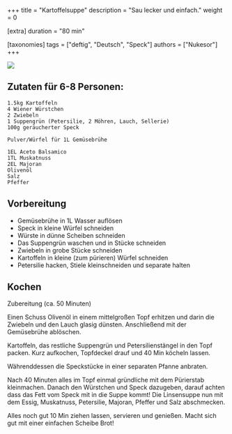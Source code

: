 +++
title = "Kartoffelsuppe"
description = "Sau lecker und einfach."
weight = 0

[extra]
duration = "80 min"

[taxonomies]
tags = ["deftig", "Deutsch", "Speck"]
authors = ["Nukesor"]
+++


<div class="image" alt="Kartoffelsuppe">
    <img src="/kochen/Kartoffelsuppe.jpg" style="width:auto;"></img>
</div>

## Zutaten für 6-8 Personen:

```
1.5kg Kartoffeln
4 Wiener Würstchen
2 Zwiebeln
1 Suppengrün (Petersilie, 2 Möhren, Lauch, Sellerie)
100g geräucherter Speck

Pulver/Würfel für 1L Gemüsebrühe

1EL Aceto Balsamico
1TL Muskatnuss
2EL Majoran
Olivenöl
Salz
Pfeffer
```

## Vorbereitung

- Gemüsebrühe in 1L Wasser auflösen
- Speck in kleine Würfel schneiden
- Würste in dünne Scheiben schneiden
- Das Suppengrün waschen und in Stücke schneiden
- Zwiebeln in grobe Stücke schneiden
- Kartoffeln in kleine (zum pürieren) Würfel schneiden
- Petersilie hacken, Stiele kleinschneiden und separate halten

## Kochen

Zubereitung (ca. 50 Minuten)

Einen Schuss Olivenöl in einem mittelgroßen Topf erhitzen und darin die Zwiebeln und den Lauch glasig dünsten.
Anschließend mit der Gemüsebrühe ablöschen.

Kartoffeln, das restliche Suppengrün und Petersilienstängel in den Topf packen.
Kurz aufkochen, Topfdeckel drauf und 40 Min köcheln lassen.

Währenddessen die Speckstücke in einer separaten Pfanne anbraten.

Nach 40 Minuten alles im Topf einmal gründliche mit dem Pürierstab kleinmachen.
Danach den Würstchen und Speck dazugeben, darauf achten dass das Fett vom Speck mit in die Suppe kommt!
Die Linsensuppe nun mit dem Essig, Muskatnuss, Petersilie, Majoran, Pfeffer und Salz abschmecken.

Alles noch gut 10 Min ziehen lassen, servieren und genießen.
Macht sich gut mit einer einfachen Scheibe Brot!
